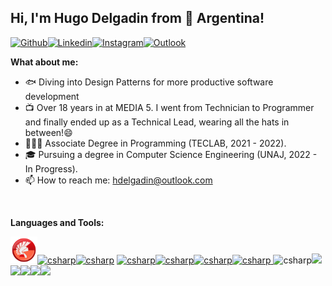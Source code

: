 ## Hi, I'm Hugo Delgadin from 🧉 Argentina! 


[![Github](https://img.shields.io/badge/-Github-000?style=flat&logo=Github&logoColor=white)](https://github.com/hdelgadin)[![Linkedin](https://img.shields.io/badge/-LinkedIn-blue?style=flat&logo=Linkedin&logoColor=white)](https://ar.linkedin.com/in/hugodelgadin)[![Instagram](https://img.shields.io/badge/-Instagram-c13584?style=flat&labelColor=c13584&logo=instagram&logoColor=white)](https://www.instagram.com/hdelgadin)[![Outlook](https://img.shields.io/badge/-Outlook-0078D4?style=flat&logo=Microsoft-Outlook&logoColor=white)](mailto:hdelgadin@outlook.com)


**What about me:**

- 🐟 Diving into Design Patterns for more productive software development
- 📺 Over 18 years in at MEDIA 5. I went from Technician to Programmer and finally ended up as a Technical Lead, wearing all the hats in between!😄
- 👨🏻‍💻 Associate Degree in Programming (TECLAB, 2021 - 2022).
- 🎓 Pursuing a degree in Computer Science Engineering (UNAJ, 2022 - In Progress).
- 📫 How to reach me: hdelgadin@outlook.com

&nbsp;

**Languages and Tools:**
 <p
 
  <a href="https://www.embarcadero.com/es/products/delphi" target="_blank" rel="noreferrer"><img src="https://raw.githubusercontent.com/vscode-icons/vscode-icons/8e848a54a1a9f2bf5dacdce2d546cb664cfba133/icons/file_type_delphi.svg" alt="Delphi" width="43" height="43"/><a><a href="https://www.microsoft.com" target="_blank" rel="noreferrer"><img src="https://cdn.jsdelivr.net/gh/devicons/devicon/icons/csharp/csharp-original.svg" alt="csharp" width="40" height="40"/><a><a href="https://www.microsoft.com" target="_blank" rel="noreferrer"><img src="https://cdn.jsdelivr.net/gh/devicons/devicon/icons/python/python-original.svg" alt="csharp" width="40" height="40"/><a> <a href="https://www.mongodb.com/" target="_blank" rel="noreferrer"><img src="https://cdn.jsdelivr.net/gh/devicons/devicon/icons/mongodb/mongodb-original-wordmark.svg" alt="csharp" width="45" height="45"/><a><a href="https://expressjs.com" target="_blank" rel="noreferrer"><img src="https://cdn.jsdelivr.net/gh/devicons/devicon/icons/express/express-original.svg" alt="csharp" width="42" height="42"/><a><a href="https://react.dev" target="_blank" rel="noreferrer"><img src="https://cdn.jsdelivr.net/gh/devicons/devicon/icons/react/react-original.svg" alt="csharp" width="42" height="42"/><a><a href="https://nodejs.org/" target="_blank" rel="noreferrer"><img src="https://cdn.jsdelivr.net/gh/devicons/devicon/icons/nodejs/nodejs-original.svg" alt="csharp" width="42" height="42"/> <a> <img src="https://cdn.jsdelivr.net/gh/devicons/devicon/icons/microsoftsqlserver/microsoftsqlserver-plain.svg" alt="csharp" width="40" height="40"/><img width="50" src="https://www.vectorlogo.zone/logos/mysql/mysql-ar21.svg"><img width="60" src="https://cdn.jsdelivr.net/gh/devicons/devicon/icons/postgresql/postgresql-original-wordmark.svg"><img width="65" src="https://www.vectorlogo.zone/logos/git-scm/git-scm-ar21.svg"><img width="65" src="https://www.vectorlogo.zone/logos/yaml/yaml-ar21.svg"><img width="65" src="https://www.vectorlogo.zone/logos/gnu_bash/gnu_bash-ar21.svg">


